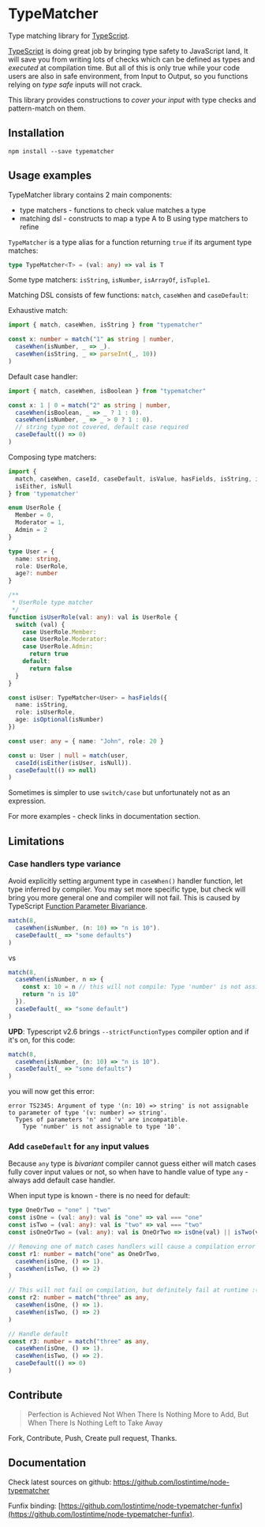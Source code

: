 TypeMatcher
===========

Type matching library for [TypeScript](http://www.typescriptlang.org/).

[TypeScript](http://www.typescriptlang.org/) is doing great job by bringing type safety 
to JavaScript land, It will save you from writing lots of checks which can be defined
as types and _executed_ at compilation time. But all of this is only true while your code users
are also in safe environment, from Input to Output, so you functions relying on 
_type safe_ inputs will not crack.

This library provides constructions to _cover your input_ with type checks and pattern-match on them.

## Installation

```
npm install --save typematcher
```

## Usage examples

TypeMatcher library contains 2 main components:
 
  * type matchers - functions to check value matches a type
  * matching dsl - constructs to map a type A to B using type matchers to refine

`TypeMatcher` is a type alias for a function returning `true` if its argument type matches:

```typescript
type TypeMatcher<T> = (val: any) => val is T
```

Some type matchers: `isString`, `isNumber`, `isArrayOf`, `isTuple1`.

Matching DSL consists of few functions: `match`, `caseWhen` and `caseDefault`:

Exhaustive match:

```typescript
import { match, caseWhen, isString } from "typematcher"

const x: number = match("1" as string | number,
  caseWhen(isNumber, _ => _).
  caseWhen(isString, _ => parseInt(_, 10))
)
```

Default case handler:

```typescript
import { match, caseWhen, isBoolean } from "typematcher"

const x: 1 | 0 = match("2" as string | number,
  caseWhen(isBoolean, _ => _ ? 1 : 0).
  caseWhen(isNumber, _ => _ > 0 ? 1 : 0).
  // string type not covered, default case required
  caseDefault(() => 0)
)
```

Composing type matchers:

```typescript
import {
  match, caseWhen, caseId, caseDefault, isValue, hasFields, isString, isOptional, isNumber,
  isEither, isNull
} from 'typematcher'

enum UserRole {
  Member = 0,
  Moderator = 1,
  Admin = 2
}

type User = {
  name: string,
  role: UserRole,
  age?: number
}

/**
 * UserRole type matcher
 */
function isUserRole(val: any): val is UserRole {
  switch (val) {
    case UserRole.Member:
    case UserRole.Moderator:
    case UserRole.Admin:
      return true
    default:
      return false
  }
}

const isUser: TypeMatcher<User> = hasFields({
  name: isString,
  role: isUserRole,
  age: isOptional(isNumber)
})

const user: any = { name: "John", role: 20 }

const u: User | null = match(user,
  caseId(isEither(isUser, isNull)).
  caseDefault(() => null)
)
```
Sometimes is simpler to use `switch/case` but unfortunately not as an expression.

For more examples - check links in documentation section.

## Limitations

### Case handlers type variance

Avoid explicitly setting argument type in `caseWhen()` handler function, let type inferred by compiler.
You may set more specific type, but check will bring you more general one and compiler will not fail.
This is caused by TypeScript [Function Parameter Bivariance](https://www.typescriptlang.org/docs/handbook/type-compatibility.html).

```typescript
match(8,
  caseWhen(isNumber, (n: 10) => "n is 10").
  caseDefault(_ => "some defaults")
)
```

vs

```typescript
match(8,
  caseWhen(isNumber, n => {
    const x: 10 = n // this will not compile: Type 'number' is not assignable to type '10'
    return "n is 10"
  }).
  caseDefault(_ => "some default")
)
```

__UPD__: Typescript v2.6 brings `--strictFunctionTypes` compiler option and if it's on, for this code:
 
```typescript
match(8,
  caseWhen(isNumber, (n: 10) => "n is 10").
  caseDefault(_ => "some defaults")
)
```

you will now get this error:

```
error TS2345: Argument of type '(n: 10) => string' is not assignable to parameter of type '(v: number) => string'.
  Types of parameters 'n' and 'v' are incompatible.
    Type 'number' is not assignable to type '10'.
```

### Add `caseDefault` for `any` input values

Because `any` type is _bivariant_ compiler cannot guess either will match cases fully cover input
 values or not, so when have to handle value of type `any` - always add default case handler.
 
 When input type is known - there is no need for default:

```typescript
type OneOrTwo = "one" | "two"
const isOne = (val: any): val is "one" => val === "one"
const isTwo = (val: any): val is "two" => val === "two"
const isOneOrTwo = (val: any): val is OneOrTwo => isOne(val) || isTwo(val)

// Removing one of match cases handlers will cause a compilation error (exhaustive matching)
const r1: number = match("one" as OneOrTwo,
  caseWhen(isOne, () => 1).
  caseWhen(isTwo, () => 2)
)

// This will not fail on compilation, but definitely fail at runtime :(
const r2: number = match("three" as any,
  caseWhen(isOne, () => 1).
  caseWhen(isTwo, () => 2)
)

// Handle default
const r3: number = match("three" as any,
  caseWhen(isOne, () => 1).
  caseWhen(isTwo, () => 2).
  caseDefault(() => 0)
)
```

## Contribute

> Perfection is Achieved Not When There Is Nothing More to Add, 
> But When There Is Nothing Left to Take Away

Fork, Contribute, Push, Create pull request, Thanks. 

## Documentation

Check latest sources on github: https://github.com/lostintime/node-typematcher

Funfix binding: [https://github.com/lostintime/node-typematcher-funfix](https://github.com/lostintime/node-typematcher-funfix).
